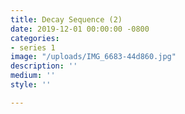 ```yaml
---
title: Decay Sequence (2)
date: 2019-12-01 00:00:00 -0800
categories:
- series 1
image: "/uploads/IMG_6683-44d860.jpg"
description: ''
medium: ''
style: ''

---
```


